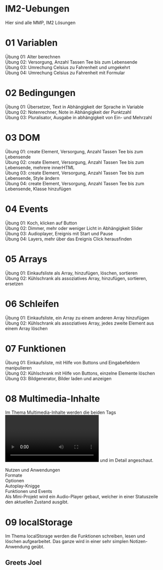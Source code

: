 # IM2-Uebungen

<Hello World>

Hier sind alle MMP, IM2 Lösungen

<h1>01 Variablen</h1>

  Übung 01: Alter berechnen<br>
  Übung 02: Versorgung, Anzahl Tassen Tee bis zum Lebensende<br>
  Übung 03: Umrechung Celsius zu Fahrenheit und umgekehrt<br>
  Übung 04: Umrechung Celsius zu Fahrenheit mit Formular<br>

<h1>02 Bedingungen</h1>

  Übung 01: Übersetzer, Text in Abhängigkeit der Sprache in Variable<br>
  Übung 02: Notenrechner, Note in Abhängigkeit der Punktzahl<br>
  Übung 03: Pluralisator, Ausgabe in abhängigkeit von Ein- und Mehrzahl<br>

<h1>03 DOM</h1>

  Übung 01: create Element, Versorgung, Anzahl Tassen Tee bis zum Lebensende<br>
  Übung 02: create Element, Versorgung, Anzahl Tassen Tee bis zum Lebensende, mehrere innerHTML<br>
  Übung 03: create Element, Versorgung, Anzahl Tassen Tee bis zum Lebensende, Style ändern<br>
  Übung 04: create Element, Versorgung, Anzahl Tassen Tee bis zum Lebensende, Klasse hinzufügen<br>
  
<h1>04 Events</h1>

  Übung 01: Koch, klicken auf Button<br>
  Übung 02: Dimmer, mehr oder weniger Licht in Abhängigkeit Slider<br>
  Übung 03: Audioplayer, Ereignis mit Start und Pause<br>
  Übung 04: Layers, mehr über das Ereignis Click herausfinden<br>

<h1>05 Arrays</h1>

  Übung 01: Einkaufsliste als Array, hinzufügen, löschen, sortieren<br>
  Übung 02: Kühlschrank als assoziatives Array, hinzufügen, sortieren, ersetzen<br>

<h1>06 Schleifen</h1>

  Übung 01: Einkaufsliste, ein Array zu einem anderen Array hinzufügen<br>
  Übung 02: Kühlschrank als assoziatives Array, jedes zweite Element aus einem Array löschen<br>
  
<h1>07 Funktionen</h1>

  Übung 01: Einkaufsliste, mit Hilfe von Buttons und Eingabefeldern manipulieren<br>
  Übung 02: Kühlschrank mit Hilfe von Buttons, einzelne Elemente löschen<br>
  Übung 03: Bildgenerator, Bilder laden und anzeigen<br>

<h1>08 Multimedia-Inhalte</h1>

  Im Thema Multimedia-Inhalte werden die beiden Tags <video></video> und <audio></audio> im Detail angeschaut.<br>

  Nutzen und Anwendungen<br>
  Formate<br>
  Optionen<br>
  Autoplay-Knigge<br>
  Funktionen und Events<br>
  Als Mini-Projekt wird ein Audio-Player gebaut, welcher in einer Statuszeile den aktuellen Zustand ausgibt.<br>

<h1>09 localStorage</h1>

  Im Thema localStorage werden die Funktionen schreiben, lesen und löschen aufgearbeitet. Das ganze wird in einer sehr simplen Notizen-Anwendung geübt.
  
  <h2>Greets Joel</h2>
